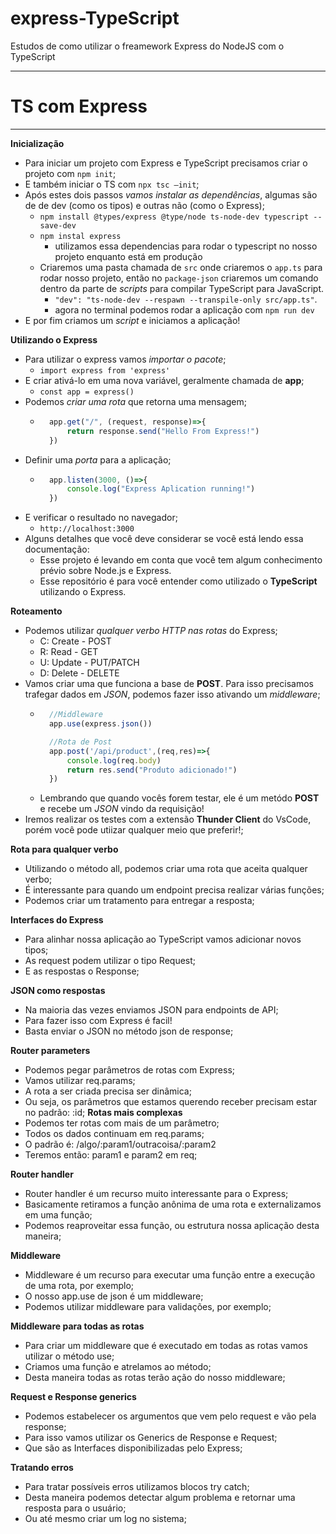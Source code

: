 # express-TypeScript
 Estudos de como utilizar o freamework Express do NodeJS com o TypeScript
***
# TS com Express
***
**Inicialização**
* Para iniciar um projeto com Express e TypeScript precisamos criar o
projeto com `npm init`;
* E também iniciar o TS com `npx tsc –init`;
* Após estes dois passos *vamos instalar as dependências*, algumas são
de de dev (como os tipos) e outras não (como o Express);
    * `npm install @types/express @type/node ts-node-dev typescript --save-dev`
    * `npm instal express`
        * utilizamos essa dependencias para rodar o typescript no nosso projeto enquanto está em produção
    * Criaremos uma pasta chamada de `src` onde criaremos o `app.ts` para rodar nosso projeto, então no `package-json` criaremos um comando dentro da parte de *scripts* para compilar TypeScript para JavaScript.
        * `"dev": "ts-node-dev --respawn --transpile-only src/app.ts"`.
        * agora no terminal podemos rodar a aplicação com `npm run dev`
* E por fim criamos um *script* e iniciamos a aplicação!

**Utilizando o Express**
* Para utilizar o express vamos *importar o pacote*;
    * `import express from 'express'`
* E criar ativá-lo em uma nova variável, geralmente chamada de **app**;
    * `const app = express()`
* Podemos *criar uma rota* que retorna uma mensagem;
    * ```ts
        app.get("/", (request, response)=>{
            return response.send("Hello From Express!")
        })
        ```
* Definir uma *porta* para a aplicação;
    * ```ts
        app.listen(3000, ()=>{
            console.log("Express Aplication running!")
        })
        ```
* E verificar o resultado no navegador;
    * `http://localhost:3000`
* Alguns detalhes que você deve considerar se você está lendo essa documentação:
    * Esse projeto é levando em conta que você tem algum conhecimento prévio sobre Node.js e Express.
    * Esse repositório é para você entender como utilizado o **TypeScript** utilizando o Express.

**Roteamento**
* Podemos utilizar *qualquer verbo HTTP nas rotas* do Express;
    * C: Create - POST
    * R: Read - GET
    * U: Update - PUT/PATCH
    * D: Delete - DELETE
* Vamos criar uma que funciona a base de **POST**. Para isso precisamos trafegar dados em *JSON*, podemos fazer isso ativando um *middleware*;
    * ```ts
        //Middleware
        app.use(express.json())

        //Rota de Post
        app.post('/api/product',(req,res)=>{
            console.log(req.body)
            return res.send("Produto adicionado!")
        })
        ```
    * Lembrando que quando vocês forem testar, ele é um metódo **POST** e recebe um *JSON* vindo da requisição!
* Iremos realizar os testes com a extensão **Thunder Client** do VsCode, porém você pode utiizar qualquer meio que preferir!;

**Rota para qualquer verbo**
* Utilizando o método all, podemos criar uma rota que aceita qualquer
verbo;
* É interessante para quando um endpoint precisa realizar várias funções;
* Podemos criar um tratamento para entregar a resposta;

**Interfaces do Express**
* Para alinhar nossa aplicação ao TypeScript vamos adicionar novos tipos;
* As request podem utilizar o tipo Request;
* E as respostas o Response;

**JSON como respostas**
* Na maioria das vezes enviamos JSON para endpoints de API;
* Para fazer isso com Express é facil!
* Basta enviar o JSON no método json de response;

**Router parameters**
* Podemos pegar parâmetros de rotas com Express;
* Vamos utilizar req.params;
* A rota a ser criada precisa ser dinâmica;
* Ou seja, os parâmetros que estamos querendo receber precisam estar no
padrão: :id;
**Rotas mais complexas**
* Podemos ter rotas com mais de um parâmetro;
* Todos os dados continuam em req.params;
* O padrão é: /algo/:param1/outracoisa/:param2
* Teremos então: param1 e param2 em req;

**Router handler**
* Router handler é um recurso muito interessante para o Express;
* Basicamente retiramos a função anônima de uma rota e externalizamos
em uma função;
* Podemos reaproveitar essa função, ou estrutura nossa aplicação desta
maneira;

**Middleware**
* Middleware é um recurso para executar uma função entre a execução de
uma rota, por exemplo;
* O nosso app.use de json é um middleware;
* Podemos utilizar middleware para validações, por exemplo;

**Middleware para todas as rotas**
* Para criar um middleware que é executado em todas as rotas vamos
utilizar o método use;
* Criamos uma função e atrelamos ao método;
* Desta maneira todas as rotas terão ação do nosso middleware;

**Request e Response generics**
* Podemos estabelecer os argumentos que vem pelo request e vão pela
response;
* Para isso vamos utilizar os Generics de Response e Request;
* Que são as Interfaces disponibilizadas pelo Express;

**Tratando erros**
* Para tratar possíveis erros utilizamos blocos try catch;
* Desta maneira podemos detectar algum problema e retornar uma
resposta para o usuário;
* Ou até mesmo criar um log no sistema;

